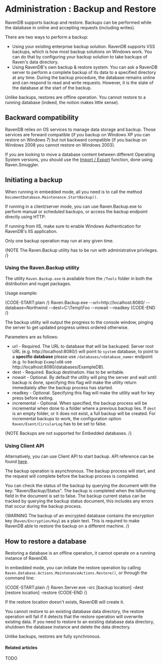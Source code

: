 # Administration : Backup and Restore

RavenDB supports backup and restore. Backups can be performed while the database in online and accepting requests (including writes). 

There are two ways to perform a backup:

* Using your existing enterprise backup solution. RavenDB supports VSS backups, which is how most backup solutions on Windows work. You can do that by configuring your backup solution to take backups of Raven's data directory. 
* Using RavenDB's own backup & restore system. You can ask a RavenDB server to perform a complete backup of its data to a specified directory at any time. During the backup procedure, the database remains online and can respond to read and write requests. However, it is the state of the database at the start of the backup.

Unlike backups, restores are offline operation. You cannot restore to a running database (indeed, the notion makes little sense).

## Backward compatibility

RavenDB relies on OS services to manage data storage and backup. Those services are forward compatible (if you backup on Windows XP you can restore on Windows 7) but not  backward compatible (if you backup on Windows 2008 you cannot restore on Windows 2003).

If you are looking to move a database content between different Operating System versions, you should use the [Import / Export](../server/administration/exporting-and-importing) function, done using Raven.Smuggler.

## Initiating a backup

When running in embedded mode, all you need is to call the method `DocumentDatabase.Maintenance.StartBackup()`.

If running in a client/server mode, you can use Raven.Backup.exe to perform manual or scheduled backups, or access the backup endpoint directly using HTTP.

If running from IIS, make sure to enable Windows Authentication for RavenDB's IIS application.

Only one backup operation may run at any given time.

{NOTE The Raven.Backup utility has to be run with administrative privileges. /}

### Using the Raven.Backup utility

The utility `Raven.Backup.exe` is available from the `/Tools` folder in both the distribution and nuget packages.

Usage example:

{CODE-START:plain /}
    Raven.Backup.exe --url=http://localhost:8080/ --database=Northwind --dest=C:\Temp\Foo --nowait --readkey
{CODE-END /}

The backup utility will output the progress to the console window, pinging the server to get updated progress unless ordered otherwise.

Parameters are as follows:

* url - Required. The URL to database that will be backuped. Server root URL (e.g. http://localhost:8080/) will point to `system` database, to point to a **specific database** please use `/databases/<database_name>` endpoint (e.g. to backup `ExampleDB` use http://localhost:8080/databases/ExampleDB).     
* dest - Required. Backup destination. Has to be writable.
* nowait - Optional. By default the utility will ping the server and wait until backup is done, specifying this flag will make the utility return immediately after the backup process has started.
* readkey - Optional. Specifying this flag will make the utility wait for key press before exiting.
* incremental - Optional. When specified, the backup process will be incremental when done to a folder where a previous backup lies. If `dest` is an empty folder, or it does not exist, a full backup will be created. For incremental backups to work, the configuration option `Raven/Esent/CircularLog` has to be set to false.

{NOTE Backups are not supported for Embedded databases. /}

### Using Client API

Alternatively, you can use Client API to start backup. API reference can be found [here](../../client-api/commands/how-to/start-backup-restore-operations).

The backup operation is asynchronous. The backup process will start, and the request will complete before the backup process is completed.

You can check the status of the backup by querying the document with the key: "Raven/Backup/Status". The backup is completed when the IsRunning field in the document is set to false. The backup current status can be tracked by querying the backup status document, this includes any errors that occur during the backup process.

{WARNING The backup of an encrypted database contains the encryption key (`Raven/Encryption/Key`) as a plain text. This is required to make RavenDB able to restore the backup on a different machine. /}

## How to restore a database

Restoring a database is an offline operation, it cannot operate on a running instance of RavenDB.

In embedded mode, you can initiate the restore operation by calling `Raven.Database.Actions.MaintenanceActions.Restore()`, or through the command line:

{CODE-START:plain /}
    Raven.Server.exe -src [backup location] -dest [restore location] -restore
{CODE-END /}
    
If the restore location doesn't exists, RavenDB will create it.

You cannot restore to an existing database data directory, the restore operation will fail if it detects that the restore operation will overwrite existing data. If you need to restore to an existing database data directory, shutdown the database instance and delete the data directory.

Unlike backups, restores are fully synchronous.

#### Related articles

TODO